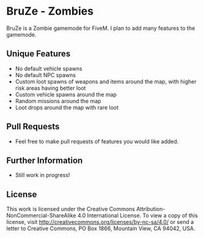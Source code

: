 # BruZe - Zombies
BruZe is a Zombie gamemode for FiveM. I plan to add many features to the gamemode.

## Unique Features
- No default vehicle spawns
- No default NPC spawns
- Custom loot spawns of weapons and items around the map, with higher risk areas having better loot
- Custom vehicle spawns around the map
- Random missions around the map
- Loot drops around the map with rare loot

## Pull Requests
- Feel free to make pull requests of features you would like added.

## Further Information
- Still work in progress!

## License
This work is licensed under the Creative Commons Attribution-NonCommercial-ShareAlike 4.0 International License. To view a copy of this license, visit http://creativecommons.org/licenses/by-nc-sa/4.0/ or send a letter to Creative Commons, PO Box 1866, Mountain View, CA 94042, USA.
